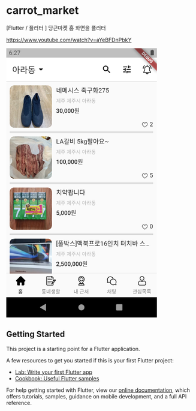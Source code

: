 # carrot_market

[Flutter / 플러터 ] 당근마켓 홈 화면을 플러터

https://www.youtube.com/watch?v=aYeBFDnPbkY

![CreatePlan](./lib/screenshot/main.png)

## Getting Started

This project is a starting point for a Flutter application.

A few resources to get you started if this is your first Flutter project:

- [Lab: Write your first Flutter app](https://flutter.dev/docs/get-started/codelab)
- [Cookbook: Useful Flutter samples](https://flutter.dev/docs/cookbook)

For help getting started with Flutter, view our
[online documentation](https://flutter.dev/docs), which offers tutorials,
samples, guidance on mobile development, and a full API reference.

